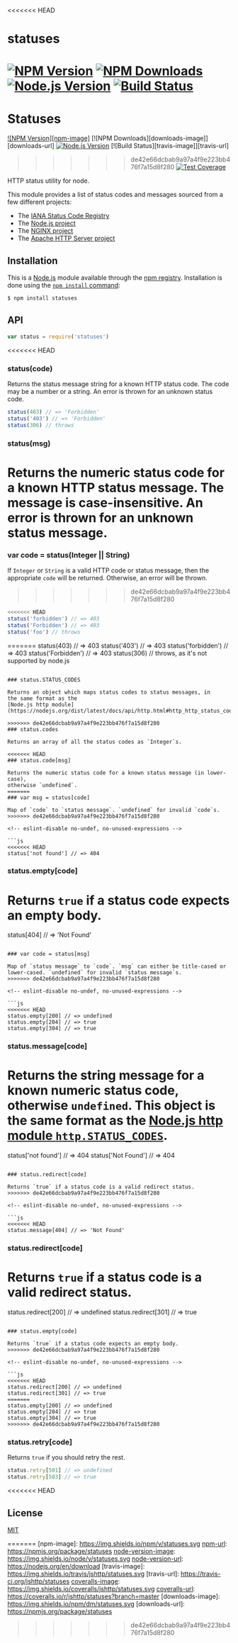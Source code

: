 <<<<<<< HEAD
# statuses

[![NPM Version][npm-version-image]][npm-url]
[![NPM Downloads][npm-downloads-image]][npm-url]
[![Node.js Version][node-version-image]][node-version-url]
[![Build Status][ci-image]][ci-url]
=======
# Statuses

[![NPM Version][npm-image]][npm-url]
[![NPM Downloads][downloads-image]][downloads-url]
[![Node.js Version][node-version-image]][node-version-url]
[![Build Status][travis-image]][travis-url]
>>>>>>> de42e66dcbab9a97a4f9e223bb476f7a15d8f280
[![Test Coverage][coveralls-image]][coveralls-url]

HTTP status utility for node.

This module provides a list of status codes and messages sourced from
a few different projects:

  * The [IANA Status Code Registry](https://www.iana.org/assignments/http-status-codes/http-status-codes.xhtml)
  * The [Node.js project](https://nodejs.org/)
  * The [NGINX project](https://www.nginx.com/)
  * The [Apache HTTP Server project](https://httpd.apache.org/)

## Installation

This is a [Node.js](https://nodejs.org/en/) module available through the
[npm registry](https://www.npmjs.com/). Installation is done using the
[`npm install` command](https://docs.npmjs.com/getting-started/installing-npm-packages-locally):

```sh
$ npm install statuses
```

## API

<!-- eslint-disable no-unused-vars -->

```js
var status = require('statuses')
```

<<<<<<< HEAD
### status(code)

Returns the status message string for a known HTTP status code. The code
may be a number or a string. An error is thrown for an unknown status code.

<!-- eslint-disable no-undef -->

```js
status(403) // => 'Forbidden'
status('403') // => 'Forbidden'
status(306) // throws
```

### status(msg)

Returns the numeric status code for a known HTTP status message. The message
is case-insensitive. An error is thrown for an unknown status message.
=======
### var code = status(Integer || String)

If `Integer` or `String` is a valid HTTP code or status message, then the
appropriate `code` will be returned. Otherwise, an error will be thrown.
>>>>>>> de42e66dcbab9a97a4f9e223bb476f7a15d8f280

<!-- eslint-disable no-undef -->

```js
<<<<<<< HEAD
status('forbidden') // => 403
status('Forbidden') // => 403
status('foo') // throws
```

=======
status(403) // => 403
status('403') // => 403
status('forbidden') // => 403
status('Forbidden') // => 403
status(306) // throws, as it's not supported by node.js
```

### status.STATUS_CODES

Returns an object which maps status codes to status messages, in
the same format as the
[Node.js http module](https://nodejs.org/dist/latest/docs/api/http.html#http_http_status_codes).

>>>>>>> de42e66dcbab9a97a4f9e223bb476f7a15d8f280
### status.codes

Returns an array of all the status codes as `Integer`s.

<<<<<<< HEAD
### status.code[msg]

Returns the numeric status code for a known status message (in lower-case),
otherwise `undefined`.
=======
### var msg = status[code]

Map of `code` to `status message`. `undefined` for invalid `code`s.
>>>>>>> de42e66dcbab9a97a4f9e223bb476f7a15d8f280

<!-- eslint-disable no-undef, no-unused-expressions -->

```js
<<<<<<< HEAD
status['not found'] // => 404
```

### status.empty[code]

Returns `true` if a status code expects an empty body.
=======
status[404] // => 'Not Found'
```

### var code = status[msg]

Map of `status message` to `code`. `msg` can either be title-cased or
lower-cased. `undefined` for invalid `status message`s.
>>>>>>> de42e66dcbab9a97a4f9e223bb476f7a15d8f280

<!-- eslint-disable no-undef, no-unused-expressions -->

```js
<<<<<<< HEAD
status.empty[200] // => undefined
status.empty[204] // => true
status.empty[304] // => true
```

### status.message[code]

Returns the string message for a known numeric status code, otherwise
`undefined`. This object is the same format as the
[Node.js http module `http.STATUS_CODES`](https://nodejs.org/dist/latest/docs/api/http.html#http_http_status_codes).
=======
status['not found'] // => 404
status['Not Found'] // => 404
```

### status.redirect[code]

Returns `true` if a status code is a valid redirect status.
>>>>>>> de42e66dcbab9a97a4f9e223bb476f7a15d8f280

<!-- eslint-disable no-undef, no-unused-expressions -->

```js
<<<<<<< HEAD
status.message[404] // => 'Not Found'
```

### status.redirect[code]

Returns `true` if a status code is a valid redirect status.
=======
status.redirect[200] // => undefined
status.redirect[301] // => true
```

### status.empty[code]

Returns `true` if a status code expects an empty body.
>>>>>>> de42e66dcbab9a97a4f9e223bb476f7a15d8f280

<!-- eslint-disable no-undef, no-unused-expressions -->

```js
<<<<<<< HEAD
status.redirect[200] // => undefined
status.redirect[301] // => true
=======
status.empty[200] // => undefined
status.empty[204] // => true
status.empty[304] // => true
>>>>>>> de42e66dcbab9a97a4f9e223bb476f7a15d8f280
```

### status.retry[code]

Returns `true` if you should retry the rest.

<!-- eslint-disable no-undef, no-unused-expressions -->

```js
status.retry[501] // => undefined
status.retry[503] // => true
```

<<<<<<< HEAD
## License

[MIT](LICENSE)

[ci-image]: https://badgen.net/github/checks/jshttp/statuses/master?label=ci
[ci-url]: https://github.com/jshttp/statuses/actions?query=workflow%3Aci
[coveralls-image]: https://badgen.net/coveralls/c/github/jshttp/statuses/master
[coveralls-url]: https://coveralls.io/r/jshttp/statuses?branch=master
[node-version-image]: https://badgen.net/npm/node/statuses
[node-version-url]: https://nodejs.org/en/download
[npm-downloads-image]: https://badgen.net/npm/dm/statuses
[npm-url]: https://npmjs.org/package/statuses
[npm-version-image]: https://badgen.net/npm/v/statuses
=======
[npm-image]: https://img.shields.io/npm/v/statuses.svg
[npm-url]: https://npmjs.org/package/statuses
[node-version-image]: https://img.shields.io/node/v/statuses.svg
[node-version-url]: https://nodejs.org/en/download
[travis-image]: https://img.shields.io/travis/jshttp/statuses.svg
[travis-url]: https://travis-ci.org/jshttp/statuses
[coveralls-image]: https://img.shields.io/coveralls/jshttp/statuses.svg
[coveralls-url]: https://coveralls.io/r/jshttp/statuses?branch=master
[downloads-image]: https://img.shields.io/npm/dm/statuses.svg
[downloads-url]: https://npmjs.org/package/statuses
>>>>>>> de42e66dcbab9a97a4f9e223bb476f7a15d8f280
